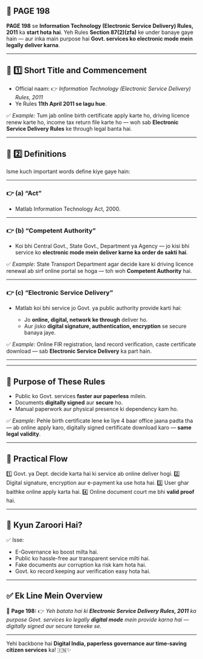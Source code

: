 ## 📄 **PAGE 198**

**PAGE 198** se **Information Technology (Electronic Service Delivery) Rules, 2011** ka **start hota hai**.
Yeh Rules **Section 87(2)(zfa)** ke under banaye gaye hain — aur inka main purpose hai **Govt. services ko electronic mode mein legally deliver karna**.

---

## 🔹 **1️⃣ Short Title and Commencement**

* Official naam:
  👉 *Information Technology (Electronic Service Delivery) Rules, 2011*
* Ye Rules **11th April 2011 se lagu hue**.

✅ *Example:* Tum jab online birth certificate apply karte ho, driving licence renew karte ho, income tax return file karte ho — woh sab **Electronic Service Delivery Rules** ke through legal banta hai.

---

## 🔹 **2️⃣ Definitions**

Isme kuch important words define kiye gaye hain:

---

### 👉 **(a) “Act”**

* Matlab Information Technology Act, 2000.

---

### 👉 **(b) “Competent Authority”**

* Koi bhi Central Govt., State Govt., Department ya Agency — jo kisi bhi service ko **electronic mode mein deliver karne ka order de sakti hai**.

✅ *Example:* State Transport Department agar decide kare ki driving licence renewal ab sirf online portal se hoga — toh woh **Competent Authority** hai.

---

### 👉 **(c) “Electronic Service Delivery”**

* Matlab koi bhi service jo Govt. ya public authority provide karti hai:

  * Jo **online, digital, network ke through** deliver ho.
  * Aur jisko **digital signature, authentication, encryption** se secure banaya jaye.

✅ *Example:* Online FIR registration, land record verification, caste certificate download — sab **Electronic Service Delivery** ka part hain.

---

---

## 🔹 **Purpose of These Rules**

* Public ko Govt. services **faster aur paperless** milein.
* Documents **digitally signed** aur **secure** ho.
* Manual paperwork aur physical presence ki dependency kam ho.

✅ *Example:* Pehle birth certificate lene ke liye 4 baar office jaana padta tha — ab online apply karo, digitally signed certificate download karo — **same legal validity**.

---

## 🧩 **Practical Flow**

1️⃣ Govt. ya Dept. decide karta hai ki service ab online deliver hogi.
2️⃣ Digital signature, encryption aur e-payment ka use hota hai.
3️⃣ User ghar baithke online apply karta hai.
4️⃣ Online document court me bhi **valid proof** hai.

---

## 🔹 **Kyun Zaroori Hai?**

✅ Isse:

* E-Governance ko boost milta hai.
* Public ko hassle-free aur transparent service milti hai.
* Fake documents aur corruption ka risk kam hota hai.
* Govt. ko record keeping aur verification easy hota hai.

---

## ✅ **Ek Line Mein Overview**

📌 **Page 198:**
👉 *Yeh batata hai ki **Electronic Service Delivery Rules, 2011** ka purpose Govt. services ko legally **digital mode** mein provide karna hai — digitally signed aur secure tareeke se.*

---

Yehi backbone hai **Digital India, paperless governance aur time-saving citizen services** ka! 🇮🇳✨
